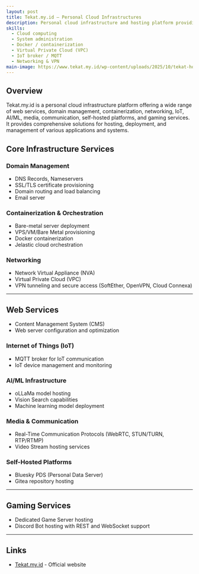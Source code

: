 ```yaml
---
layout: post
title: Tekat.my.id — Personal Cloud Infrastructures
description: Personal cloud infrastructure and hosting platform providing comprehensive web services and domain management.
skills:
  - Cloud computing
  - System administration
  - Docker / containerization
  - Virtual Private Cloud (VPC)
  - IoT broker / MQTT
  - Networking & VPN
main-image: https://www.tekat.my.id/wp-content/uploads/2025/10/tekat-homepage-scaled.png.webp
---
```


## Overview
Tekat.my.id is a personal cloud infrastructure platform offering a wide range of web services, domain management, containerization, networking, IoT, AI/ML, media, communication, self-hosted platforms, and gaming services. It provides comprehensive solutions for hosting, deployment, and management of various applications and systems.

## Core Infrastructure Services

### Domain Management
- DNS Records, Nameservers
- SSL/TLS certificate provisioning
- Domain routing and load balancing
- Email server

### Containerization & Orchestration
- Bare-metal server deployment
- VPS/VM/Bare Metal provisioning
- Docker containerization
- Jelastic cloud orchestration

### Networking
- Network Virtual Appliance (NVA)
- Virtual Private Cloud (VPC)
- VPN tunneling and secure access (SoftEther, OpenVPN, Cloud Connexa)

---

## Web Services

- Content Management System (CMS)
- Web server configuration and optimization

### Internet of Things (IoT)
- MQTT broker for IoT communication
- IoT device management and monitoring

### AI/ML Infrastructure
- oLLaMa model hosting
- Vision Search capabilities
- Machine learning model deployment

### Media & Communication
- Real-Time Communication Protocols (WebRTC, STUN/TURN, RTP/RTMP)
- Video Stream hosting services

### Self-Hosted Platforms
- Bluesky PDS (Personal Data Server)
- Gitea repository hosting

---

## Gaming Services
- Dedicated Game Server hosting
- Discord Bot hosting with REST and WebSocket support

---

## Links
- [Tekat.my.id](https://www.tekat.my.id/) - Official website
